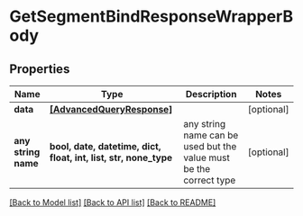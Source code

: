 # GetSegmentBindResponseWrapperBody


## Properties
Name | Type | Description | Notes
------------ | ------------- | ------------- | -------------
**data** | [**[AdvancedQueryResponse]**](AdvancedQueryResponse.md) |  | [optional] 
**any string name** | **bool, date, datetime, dict, float, int, list, str, none_type** | any string name can be used but the value must be the correct type | [optional]

[[Back to Model list]](../README.md#documentation-for-models) [[Back to API list]](../README.md#documentation-for-api-endpoints) [[Back to README]](../README.md)


